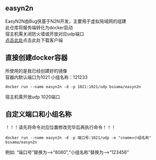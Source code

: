 ## easyn2n
EasyN2N由Bug侠基于N2N开发，主要用于虚拟局域网的组建 <br>
此仓库将服务端转化为docker启动 <br>
宿主机需关闭防火墙或开放对应udp端口 <br>
[点击此处](https://bugxia.com/357.html)点击此处下载客户端 <br>
## 直接创建docker容器
所使用的是我已经创建好的镜像 <br>
容器内默认端口为1021  小组名称：121233 <br>
```
docker run --name easyn2n -d -p 1021:1021/udp bssama/easyn2n
```
宿主机需开放udp 1020端口<br>
## 自定义端口和小组名称
！！！请先将命令对应位置修改完毕后再执行命令！！！<br>
```
docker run --name easyn2n -d -p 端口号:1021/udp -e "cname=小组名称" bssama/easyn2n
```
例如: “端口号”替换为-->“8080”,“小组名称”替换为-->“123456”
